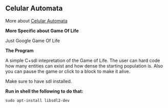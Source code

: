 ## Celular Automata

More about [Celular Automata](https://en.wikipedia.org/wiki/Cellular_automaton)

**More Specific about Game Of Life**

Just Google Game Of Life

**The Program**

A simple C+sdl intepretation of the Game of Life. The user can hard code how many entities can exist and how dense the starting
population is. Also you can pause the game or click to a block to make it alive. 

Make sure to have sdl installed.

**Run in shell the following to do that:**
```
sudo apt-install libsdl2-dev
```
